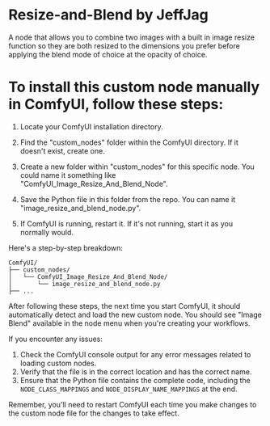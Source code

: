 # Resize-and-Blend by JeffJag
A node that allows you to combine two images with a built in image resize function so they are both resized to the dimensions you prefer before applying the blend mode of choice at the opacity of choice.

# To install this custom node manually in ComfyUI, follow these steps:

1. Locate your ComfyUI installation directory.

2. Find the "custom_nodes" folder within the ComfyUI directory. If it doesn't exist, create one.

3. Create a new folder within "custom_nodes" for this specific node. You could name it something like "ComfyUI_Image_Resize_And_Blend_Node".

4. Save the Python file in this folder from the repo. You can name it "image_resize_and_blend_node.py".

5. If ComfyUI is running, restart it. If it's not running, start it as you normally would.

Here's a step-by-step breakdown:

```
ComfyUI/
├── custom_nodes/
│   └── ComfyUI_Image_Resize_And_Blend_Node/
│       └── image_resize_and_blend_node.py
├── ...
```

After following these steps, the next time you start ComfyUI, it should automatically detect and load the new custom node. You should see "Image Blend" available in the node menu when you're creating your workflows.

If you encounter any issues:

1. Check the ComfyUI console output for any error messages related to loading custom nodes.
2. Verify that the file is in the correct location and has the correct name.
3. Ensure that the Python file contains the complete code, including the `NODE_CLASS_MAPPINGS` and `NODE_DISPLAY_NAME_MAPPINGS` at the end.

Remember, you'll need to restart ComfyUI each time you make changes to the custom node file for the changes to take effect.
